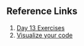 ## Reference Links

1.  [Day 13 Exercises](https://replit.com/@meswapnilk?path=folder/Python%20Day%2013)
2.  [Visualize your code](https://pythontutor.com/visualize.html#mode=edit)
